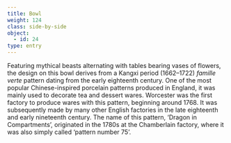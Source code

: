 ```yaml
---
title: Bowl
weight: 124
class: side-by-side
object:
  - id: 24
type: entry
---
```


Featuring mythical beasts alternating with tables bearing vases of flowers, the design on this bowl derives from a Kangxi period (1662–1722) *famille verte* pattern dating from the early eighteenth century. One of the most popular Chinese-inspired porcelain patterns produced in England, it was mainly used to decorate tea and dessert wares. Worcester was the first factory to produce wares with this pattern, beginning around 1768. It was subsequently made by many other English factories in the late eighteenth and early nineteenth century. The name of this pattern, ‘Dragon in Compartments’, originated in the 1780s at the Chamberlain factory, where it was also simply called ‘pattern number 75’.   
